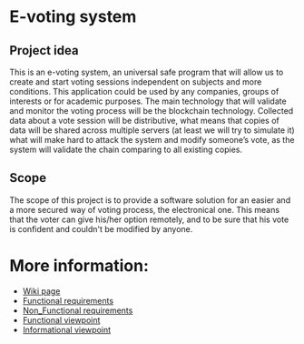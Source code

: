 # E-voting system

## Project idea

This is an e-voting system, an universal safe program that will allow us to create and start voting sessions independent on subjects and more conditions. 
This application could be used by any companies, groups of interests or for academic purposes. 
The main technology that will validate and monitor the voting process will be the blockchain technology. Collected data about a vote session will be distributive, what means that copies of data will be shared across multiple servers (at least we will try to simulate it) what will make hard to attack the system and modify someone’s vote, as the system will validate the chain comparing to all existing copies. 

## Scope

The scope of this project is to provide a software solution for an easier and a more secured way of voting process, the electronical one. This means that the voter can give his/her option remotely, and to be sure that his vote is confident and couldn't be modified by anyone.

# More information:
<ul>
  <li>
    <a href="https://github.com/aminoiu/e-voting/wiki"> Wiki page
 
  <li>
    <a href="https://github.com/aminoiu/e-voting/wiki/Functional-requirements"> Functional requirements
  
  <li>
    <a href="https://github.com/aminoiu/e-voting/wiki/Non-Functional-requirements"> Non_Functional requirements
 
  <li>
    <a href="https://github.com/aminoiu/e-voting/wiki/Functional-viewpoint"> Functional viewpoint
  
   <li>
     <a href="https://github.com/aminoiu/e-voting/wiki/Informational-viewpoints"> Informational viewpoint
  
